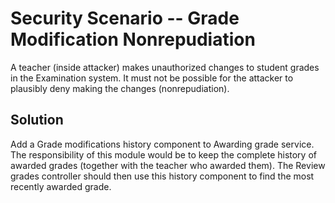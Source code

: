 # Security Scenario -- Grade Modification Nonrepudiation

A teacher (inside attacker) makes unauthorized changes to student grades
in the Examination system. It must not be possible for the attacker to plausibly
deny making the changes (nonrepudiation).

## Solution

Add a Grade modifications history component to Awarding grade service.
The responsibility of this module would be to keep the complete history
of awarded grades (together with the teacher who awarded them).
The Review grades controller should then use this history component
to find the most recently awarded grade.
